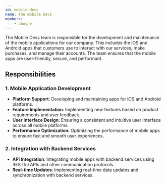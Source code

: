 ```yaml
---
id: mobile-devs
name: The mobile devs
members:
    - dboyne
---
```


The Mobile Devs team is responsible for the development and maintenance of the mobile applications for our company. This
includes the iOS and Android apps that customers use to interact with our services, make purchases, and manage their
accounts. The team ensures that the mobile apps are user-friendly, secure, and performant.

## Responsibilities

### 1. Mobile Application Development

- **Platform Support**: Developing and maintaining apps for iOS and Android platforms.
- **Feature Implementation**: Implementing new features based on product requirements and user feedback.
- **User Interface Design**: Ensuring a consistent and intuitive user interface across all mobile platforms.
- **Performance Optimization**: Optimizing the performance of mobile apps to ensure fast and smooth user experiences.

### 2. Integration with Backend Services

- **API Integration**: Integrating mobile apps with backend services using RESTful APIs and other communication
  protocols.
- **Real-time Updates**: Implementing real-time data updates and synchronization with backend services.